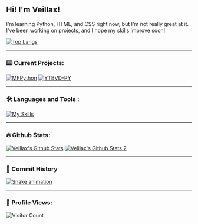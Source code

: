 ## Hi! I'm Veillax!
I'm learning Python, HTML, and CSS right now, but I'm not really great at it. I've been working on projects, and I hope my skills improve soon!

[![Top Langs](https://github-readme-stats.vercel.app/api/top-langs/?username=veillax1354&layout=compact&theme=tokyonight)](https://github.com/veillax1354/#)

---

### :keyboard: Current Projects:

[![MFPython](https://github-readme-stats.vercel.app/api/pin/?username=veillax1354&repo=mfpython&theme=tokyonight)](https://github.com/veillax1354/MFPython)
[![YTBVD-PY](https://github-readme-stats.vercel.app/api/pin/?username=veillax1354&repo=ytbvd-py&theme=tokyonight)](https://github.com/veillax1354/ytBVD-PY)

---

### :hammer_and_wrench: Languages and Tools :

[![My Skills](https://skills.thijs.gg/icons?i=py,html,css,js,blender,atom,visualstudio,vscode)](https://github.com/veillax1354/#)

---

### :fire: Github Stats:

[![Veillax's Github Stats](https://github-readme-stats.vercel.app/api?username=veillax1354&show_icons=true&count_private=true&theme=tokyonight)](https://github.com/veillax1354/#)
[![Veillax's Github Stats 2](http://github-readme-streak-stats.herokuapp.com?user=veillax1354&theme=dark&background=000000)](https://github.com/veillax1354/#)

---

### :star2: Commit History

[![Snake animation](https://github.com/veillax1354/veillax1354/blob/output/github-contribution-grid-snake.svg)](https://github.com/veillax1354?tab=overview&from=2022-11-01&to=2022-11-15)

---

### :eyes: Profile Views:

![Visitor Count](https://profile-counter.glitch.me/veillax1354/count.svg)


